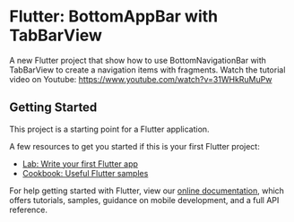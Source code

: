 # Flutter: BottomAppBar with TabBarView

A new Flutter project that show how to use BottomNavigationBar with TabBarView to create a navigation items with fragments. Watch the tutorial video on Youtube: https://www.youtube.com/watch?v=31WHkRuMuPw

## Getting Started

This project is a starting point for a Flutter application.

A few resources to get you started if this is your first Flutter project:

- [Lab: Write your first Flutter app](https://flutter.io/docs/get-started/codelab)
- [Cookbook: Useful Flutter samples](https://flutter.io/docs/cookbook)

For help getting started with Flutter, view our 
[online documentation](https://flutter.io/docs), which offers tutorials, 
samples, guidance on mobile development, and a full API reference.
